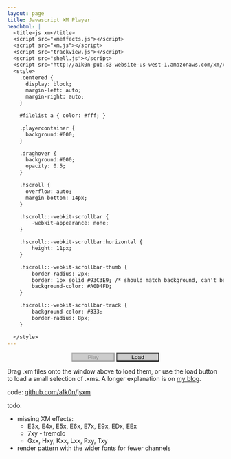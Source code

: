 ```yaml
---
layout: page
title: Javascript XM Player
headhtml: |
  <title>js xm</title>
  <script src="xmeffects.js"></script>
  <script src="xm.js"></script>
  <script src="trackview.js"></script>
  <script src="shell.js"></script>
  <script src="http://a1k0n-pub.s3-website-us-west-1.amazonaws.com/xm/xmlist.js"></script>
  <style>
    .centered {
      display: block;
      margin-left: auto;
      margin-right: auto;
    }

    #filelist a { color: #fff; }

    .playercontainer {
      background:#000;
    }

    .draghover {
      background:#000;
      opacity: 0.5;
    }

    .hscroll {
      overflow: auto;
      margin-bottom: 14px;
    }

    .hscroll::-webkit-scrollbar {
        -webkit-appearance: none;
    }

    .hscroll::-webkit-scrollbar:horizontal {
        height: 11px;
    }

    .hscroll::-webkit-scrollbar-thumb {
        border-radius: 2px;
        border: 1px solid #93C3E9; /* should match background, can't be transparent */
        background-color: #A0D4FD;
    }

    .hscroll::-webkit-scrollbar-track { 
        background-color: #333; 
        border-radius: 8px; 
    } 

  </style>
---
```

  <div id="playercontainer" class="playercontainer" ondrop="XMPlayer.handleDrop(event)" ondragover="XMPlayer.allowDrop(event)" ondragleave="XMPlayer.allowDrop(event)">
    <div><canvas class="centered" id='title' width="640" height="22"></canvas></div>
    <div class="hscroll">
      <div><canvas class="centered" id='vu' width="224" height="64"></canvas></div>
      <div><canvas class="centered" id='gfxpattern' width="640" height="200"></canvas></div>
    </div>
    <div id='instruments'></div>
    <div>
      <p style="text-align: center">
        <button id="playpause" disabled="true" style="width: 100px; background: #ccc;">Play</button>
        <button id="loadbutton" style="width: 100px; background: #ccc">Load</button>
      </p>
    </div>
    <div style="display: none" id='filelist'></div>
  </div>

Drag .xm files onto the window above to load them, or use the load button to
load a small selection of .xms. A longer explanation is on [my
blog](/2015/11/09/javascript-ft2-player.html).

code: <a href="http://github.com/a1k0n/jsxm/">github.com/a1k0n/jsxm</a>

todo:

 - missing XM effects:
   - E3x, E4x, E5x, E6x, E7x, E9x, EDx, EEx
   - 7xy - tremolo
   - Gxx, Hxy, Kxx, Lxx, Pxy, Txy
 - render pattern with the wider fonts for fewer channels

